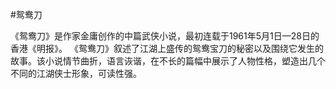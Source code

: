 #鸳鸯刀

《鸳鸯刀》是作家金庸创作的中篇武侠小说，最初连载于1961年5月1日—28日的香港《明报》。
《鸳鸯刀》叙述了江湖上盛传的鸳鸯宝刀的秘密以及围绕它发生的故事。该小说情节曲折，语言诙谐，在不长的篇幅中展示了人物性格，塑造出几个不同的江湖侠士形象，可读性强。
